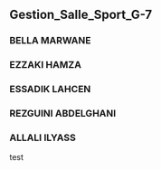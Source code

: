 ## Gestion_Salle_Sport_G-7
### BELLA MARWANE
### EZZAKI HAMZA
### ESSADIK LAHCEN
### REZGUINI ABDELGHANI
###  ALLALI ILYASS
 
test
